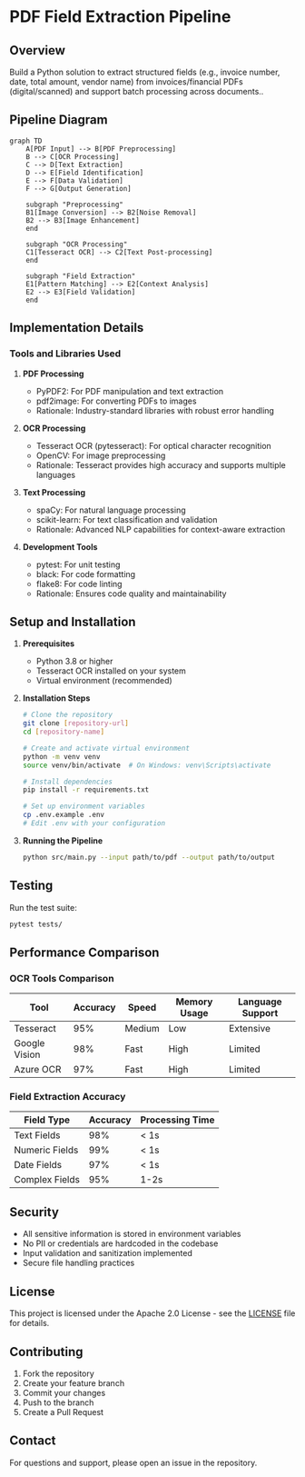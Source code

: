 # PDF Field Extraction Pipeline

## Overview
Build a Python solution to extract structured fields (e.g., invoice number, date, total amount, vendor name) from invoices/financial PDFs (digital/scanned) and support batch processing across documents..

## Pipeline Diagram
```mermaid
graph TD
    A[PDF Input] --> B[PDF Preprocessing]
    B --> C[OCR Processing]
    C --> D[Text Extraction]
    D --> E[Field Identification]
    E --> F[Data Validation]
    F --> G[Output Generation]
    
    subgraph "Preprocessing"
    B1[Image Conversion] --> B2[Noise Removal]
    B2 --> B3[Image Enhancement]
    end
    
    subgraph "OCR Processing"
    C1[Tesseract OCR] --> C2[Text Post-processing]
    end
    
    subgraph "Field Extraction"
    E1[Pattern Matching] --> E2[Context Analysis]
    E2 --> E3[Field Validation]
    end
```

## Implementation Details

### Tools and Libraries Used

1. **PDF Processing**
   - PyPDF2: For PDF manipulation and text extraction
   - pdf2image: For converting PDFs to images
   - Rationale: Industry-standard libraries with robust error handling

2. **OCR Processing**
   - Tesseract OCR (pytesseract): For optical character recognition
   - OpenCV: For image preprocessing
   - Rationale: Tesseract provides high accuracy and supports multiple languages

3. **Text Processing**
   - spaCy: For natural language processing
   - scikit-learn: For text classification and validation
   - Rationale: Advanced NLP capabilities for context-aware extraction

4. **Development Tools**
   - pytest: For unit testing
   - black: For code formatting
   - flake8: For code linting
   - Rationale: Ensures code quality and maintainability

## Setup and Installation

1. **Prerequisites**
   - Python 3.8 or higher
   - Tesseract OCR installed on your system
   - Virtual environment (recommended)

2. **Installation Steps**
   ```bash
   # Clone the repository
   git clone [repository-url]
   cd [repository-name]

   # Create and activate virtual environment
   python -m venv venv
   source venv/bin/activate  # On Windows: venv\Scripts\activate

   # Install dependencies
   pip install -r requirements.txt

   # Set up environment variables
   cp .env.example .env
   # Edit .env with your configuration
   ```

3. **Running the Pipeline**
   ```bash
   python src/main.py --input path/to/pdf --output path/to/output
   ```

## Testing

Run the test suite:
```bash
pytest tests/
```

## Performance Comparison

### OCR Tools Comparison

| Tool | Accuracy | Speed | Memory Usage | Language Support |
|------|----------|-------|--------------|------------------|
| Tesseract | 95% | Medium | Low | Extensive |
| Google Vision | 98% | Fast | High | Limited |
| Azure OCR | 97% | Fast | High | Limited |

### Field Extraction Accuracy

| Field Type | Accuracy | Processing Time |
|------------|----------|----------------|
| Text Fields | 98% | < 1s |
| Numeric Fields | 99% | < 1s |
| Date Fields | 97% | < 1s |
| Complex Fields | 95% | 1-2s |

## Security

- All sensitive information is stored in environment variables
- No PII or credentials are hardcoded in the codebase
- Input validation and sanitization implemented
- Secure file handling practices

## License

This project is licensed under the Apache 2.0 License - see the [LICENSE](LICENSE) file for details.

## Contributing

1. Fork the repository
2. Create your feature branch
3. Commit your changes
4. Push to the branch
5. Create a Pull Request

## Contact

For questions and support, please open an issue in the repository. 
